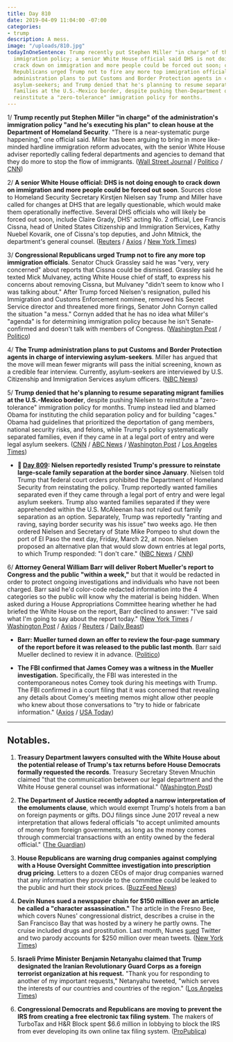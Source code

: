 ```yaml
---
title: Day 810
date: 2019-04-09 11:04:00 -07:00
categories:
- trump
description: A mess.
image: "/uploads/810.jpg"
todayInOneSentence: Trump recently put Stephen Miller "in charge" of the administration's
  immigration policy; a senior White House official said DHS is not doing enough to
  crack down on immigration and more people could be forced out soon; congressional
  Republicans urged Trump not to fire any more top immigration officials; the Trump
  administration plans to put Customs and Border Protection agents in charge of interviewing
  asylum-seekers; and Trump denied that he's planning to resume separating migrant
  families at the U.S.-Mexico border, despite pushing then-Department of Nielsen to
  reinstitute a "zero-tolerance" immigration policy for months.
---
```


1/ **Trump recently put Stephen Miller "in charge" of the administration's immigration policy "and he's executing his plan" to clean house at the Department of Homeland Security**. "There is a near-systematic purge happening," one official said. Miller has been arguing to bring in more like-minded hardline immigration reform advocates, with the senior White House adviser reportedly calling federal departments and agencies to demand that they do more to stop the flow of immigrants. ([Wall Street Journal](https://www.wsj.com/articles/white-house-seeks-tighter-grip-on-immigration-policy-11554757291) / [Politico](https://www.politico.com/story/2019/04/07/stephen-miller-trump-immigration-1260431) / [CNN](https://www.cnn.com/2019/04/08/politics/miller-nielsen-trump-immigration-homeland-security/index.html))

2/ **A senior White House official: DHS is not doing enough to crack down on immigration and more people could be forced out soon**. Sources close to Homeland Security Secretary Kirstjen Nielsen say Trump and Miller have called for changes at DHS that are legally questionable, which would make them operationally ineffective. Several DHS officials who will likely be forced out soon, include Claire Grady, DHS' acting No. 2 official, Lee Francis Cissna, head of United States Citizenship and Immigration Services, Kathy Nuebel Kovarik, one of Cissna's top deputies, and John Mitnick, the department's general counsel. ([Reuters](https://www.reuters.com/article/us-usa-immigration-homeland/more-trump-firings-of-senior-u-s-immigration-officials-seen-likely-idUSKCN1RL29B) / [Axios](https://www.axios.com/donald-trump-border-security-immigration-plan-3659270b-18f9-4d32-b0ff-2dd9a5c9b59e.html) / [New York Times](https://www.nytimes.com/2019/04/08/us/politics/randolph-alles-secret-service.html))

3/ **Congressional Republicans urged Trump not to fire any more top immigration officials**. Senator Chuck Grassley said he was "very, very concerned" about reports that Cissna could be dismissed. Grassley said he texted Mick Mulvaney, acting White House chief of staff, to express his concerns about removing Cissna, but Mulvaney "didn't seem to know who I was talking about." After Trump forced Nielsen's resignation, pulled his Immigration and Customs Enforcement nominee, removed his Secret Service director and threatened more firings, Senator John Cornyn called the situation "a mess." Cornyn added that he has no idea what Miller's "agenda" is for determining immigration policy because he isn't Senate-confirmed and doesn't talk with members of Congress. ([Washington Post](https://www.washingtonpost.com/politics/grassley-warns-white-house-not-to-oust-any-more-top-immigration-officials/2019/04/08/0b896e26-5a55-11e9-b8e3-b03311fbbbfe_story.html) / [Politico](https://www.politico.com/story/2019/04/08/trump-hill-dhs-1262097))

4/ **The Trump administration plans to put Customs and Border Protection agents in charge of interviewing asylum-seekers**. Miller has argued that the move will mean fewer migrants will pass the initial screening, known as a credible fear interview. Currently, asylum-seekers are interviewed by U.S. Citizenship and Immigration Services asylum officers. ([NBC News](https://www.nbcnews.com/politics/immigration/trump-admin-wants-make-asylum-harder-putting-border-agents-charge-n992436))

5/ **Trump denied that he's planning to resume separating migrant families at the U.S.-Mexico border**, despite pushing Nielsen to reinstitute a "zero-tolerance" immigration policy for months. Trump instead lied and blamed Obama for instituting the child separation policy and for building "cages." Obama had guidelines that prioritized the deportation of gang members, national security risks, and felons, while Trump's policy systematically separated families, even if they came in at a legal port of entry and were legal asylum seekers. ([CNN](https://www.cnn.com/2019/04/09/politics/donald-trump-family-separation-border/index.html) / [ABC News](https://abcnews.go.com/Politics/trump-denies-resuming-tolerance-child-separation-policy/story?id=62273052) / [Washington Post](https://www.washingtonpost.com/immigration/trump-denies-plan-to-separate-migrant-families-blames-obama-for-cages/2019/04/09/25457caa-5ae7-11e9-a00e-050dc7b82693_story.html) / [Los Angeles Times](https://www.latimes.com/opinion/enterthefray/la-ol-trump-border-obama-family-separations-20190409-story.html))

* **📌 [Day 809](https://whatthefuckjusthappenedtoday.com/2019/04/08/day-809/#2-nielsen-reportedly-resisted-trumps): Nielsen reportedly resisted Trump's pressure to reinstate large-scale family separation at the border since January**. Nielsen told Trump that federal court orders prohibited the Department of Homeland Security from reinstating the policy. Trump reportedly wanted families separated even if they came through a legal port of entry and were legal asylum seekers. Trump also wanted families separated if they were apprehended within the U.S. McAleenan has not ruled out family separation as an option. Separately, Trump was reportedly "ranting and raving, saying border security was his issue" two weeks ago. He then ordered Nielsen and Secretary of State Mike Pompeo to shut down the port of El Paso the next day, Friday, March 22, at noon. Nielsen proposed an alternative plan that would slow down entries at legal ports, to which Trump responded: "I don't care." ([NBC News](https://www.nbcnews.com/politics/white-house/trump-has-months-been-urging-administration-reinstate-child-separation-policy-n992021) / [CNN](https://www.cnn.com/2019/04/08/politics/trump-family-separation-el-paso-kirstjen-nielsen/index.html))

6/ **Attorney General William Barr will deliver Robert Mueller's report to Congress and the public "within a week,"** but that it would be redacted in order to protect ongoing investigations and individuals who have not been charged. Barr said he'd color-code redacted information into the 4 categories so the public will know why the material is being hidden. When asked during a House Appropriations Committee hearing whether he had briefed the White House on the report, Barr declined to answer: "I've said what I'm going to say about the report today." ([New York Times](https://www.nytimes.com/2019/04/09/us/politics/william-barr-testimony.html) / [Washington Post](https://www.washingtonpost.com/world/national-security/attorney-general-barr-to-appear-before-house-appropriations-committee-where-he-could-face-questions-on-mueller-report/2019/04/08/57dbc076-5a0f-11e9-9625-01d48d50ef75_story.html) / [Axios](https://www.axios.com/bill-barr-mueller-report-within-a-week-6f8f2bca-f8e5-46c1-bbd8-746d3435718e.html) / [Reuters](https://www.reuters.com/article/us-usa-trump-russia-barr-idUSKCN1RL12V) / [Daily Beast](https://www.thedailybeast.com/attorney-general-bill-barr-im-not-giving-congress-unredacted-mueller-report))

* **Barr: Mueller turned down an offer to review the four-page summary of the report before it was released to the public last month**. Barr said Mueller declined to review it in advance. ([Politico](https://www.politico.com/story/2019/04/09/barr-testimony-mueller-report-1263383))

* **The FBI confirmed that James Comey was a witness in the Mueller investigation.** Specifically, the FBI was interested in the contemporaneous notes Comey took during his meetings with Trump. The FBI confirmed in a court filing that it was concerned that revealing any details about Comey's meeting memos might allow other people who knew about those conversations to "try to hide or fabricate information." ([Axios](https://www.axios.com/fbi-comey-mueller-probe-witness-over-trump-notes-9d89c7e4-2a40-4daa-a429-c159b879caa2.html) / [USA Today](https://twitter.com/bradheath/status/1115429074133032960))

---

## Notables.

1. **Treasury Department lawyers consulted with the White House about the potential release of Trump's tax returns before House Democrats formally requested the records**. Treasury Secretary Steven Mnuchin claimed "that the communication between our legal department and the White House general counsel was informational." ([Washington Post](https://www.washingtonpost.com/business/economy/white-house-treasury-lawyers-discussed-trumps-tax-returns-before-democrats-request-mnuchin-says/2019/04/09/9693618e-5ad2-11e9-842d-7d3ed7eb3957_story.html))

2. **The Department of Justice recently adopted a narrow interpretation of the emoluments clause**, which would exempt Trump's hotels from a ban on foreign payments or gifts. DOJ filings since June 2017 reveal a new interpretation that allows federal officials "to accept unlimited amounts of money from foreign governments, as long as the money comes through commercial transactions with an entity owned by the federal official." ([The Guardian](https://www.theguardian.com/us-news/2019/apr/09/dojs-new-stance-on-foreign-payments-or-gifts-to-trump-blurs-lines-experts))

3. **House Republicans are warning drug companies against complying with a House Oversight Committee investigation into prescription drug pricing**. Letters to a dozen CEOs of major drug companies warned that any information they provide to the committee could be leaked to the public and hurt their stock prices. ([BuzzFeed News](https://www.buzzfeednews.com/article/paulmcleod/republicans-warn-drug-companies-oversight-investigation))

4. **Devin Nunes sued a newspaper chain for $150 million over an article he called a "character assassination."** The article in the Fresno Bee, which covers Nunes' congressional district, describes a cruise in the San Francisco Bay that was hosted by a winery he partly owns. The cruise included drugs and prostitution. Last month, Nunes [sued](https://whatthefuckjusthappenedtoday.com/2019/03/19/day-789/) Twitter and two parody accounts for $250 million over mean tweets. ([New York Times](https://www.nytimes.com/2019/04/09/us/politics/devin-nunes-fresno-bee-lawsuit.html))

5. **Israeli Prime Minister Benjamin Netanyahu claimed that Trump designated the Iranian Revolutionary Guard Corps as a foreign terrorist organization at his request.** "Thank you for responding to another of my important requests," Netanyahu tweeted, "which serves the interests of our countries and countries of the region." ([Los Angeles Times](https://www.latimes.com/world/la-fg-israel-netanyahu-iran-revolutionary-guard-election-20190408-story.html))

6. **Congressional Democrats and Republicans are moving to prevent the IRS from creating a free electronic tax filing system**. The makers of TurboTax and H&R Block spent $6.6 million in lobbying to block the IRS from ever developing its own online tax filing system. ([ProPublica](https://www.propublica.org/article/congress-is-about-to-ban-the-government-from-offering-free-online-tax-filing-thank-turbotax))